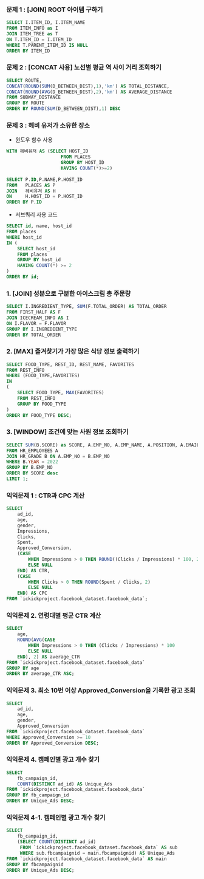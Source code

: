 ### 문제 1 : [JOIN] ROOT 아이템 구하기

```sql
SELECT I.ITEM_ID, I.ITEM_NAME
FROM ITEM_INFO as I
JOIN ITEM_TREE as T
ON T.ITEM_ID = I.ITEM_ID
WHERE T.PARENT_ITEM_ID IS NULL
ORDER BY ITEM_ID

```
### 문제 2 : [CONCAT 사용] 노선별 평균 역 사이 거리 조회하기

```sql
SELECT ROUTE,
CONCAT(ROUND(SUM(D_BETWEEN_DIST),1),'km') AS TOTAL_DISTANCE,
CONCAT(ROUND(AVG(D_BETWEEN_DIST),2),'km') AS AVERAGE_DISTANCE
FROM SUBWAY_DISTANCE
GROUP BY ROUTE
ORDER BY ROUND(SUM(D_BETWEEN_DIST),1) DESC
```
### 문제 3 : 헤비 유저가 소유한 장소

- 윈도우 함수 사용

```sql
WITH 헤비유저 AS (SELECT HOST_ID 
                    FROM PLACES
                    GROUP BY HOST_ID
                    HAVING COUNT(*)>=2)
                    
SELECT P.ID,P.NAME,P.HOST_ID 
FROM   PLACES AS P
JOIN   헤비유저 AS H
ON     H.HOST_ID = P.HOST_ID
ORDER BY P.ID
```

- 서브쿼리 사용 코드

```sql
SELECT id, name, host_id
FROM places
WHERE host_id 
IN (
    SELECT host_id
    FROM places
    GROUP BY host_id
    HAVING COUNT(*) >= 2
)
ORDER BY id;
```

### 1. [JOIN] 성분으로 구분한 아이스크림 총 주문량

```sql
SELECT I.INGREDIENT_TYPE, SUM(F.TOTAL_ORDER) AS TOTAL_ORDER
FROM FIRST_HALF AS F
JOIN ICECREAM_INFO AS I
ON I.FLAVOR = F.FLAVOR
GROUP BY I.INGREDIENT_TYPE
ORDER BY TOTAL_ORDER

```

### 2. [MAX] 즐겨찾기가 가장 많은 식당 정보 출력하기
```sql
SELECT FOOD_TYPE, REST_ID, REST_NAME, FAVORITES
FROM REST_INFO
WHERE (FOOD_TYPE,FAVORITES) 
IN 
(
    SELECT FOOD_TYPE, MAX(FAVORITES) 
    FROM REST_INFO
    GROUP BY FOOD_TYPE
)
ORDER BY FOOD_TYPE DESC;

```
### 3. [WINDOW] 조건에 맞는 사원 정보 조회하기
```sql
SELECT SUM(B.SCORE) as SCORE, A.EMP_NO, A.EMP_NAME, A.POSITION, A.EMAIL
FROM HR_EMPLOYEES A
JOIN HR_GRADE B ON A.EMP_NO = B.EMP_NO
WHERE B.YEAR = 2022
GROUP BY B.EMP_NO
ORDER BY SCORE desc
LIMIT 1;

```

### 익익문제 1 : CTR과 CPC 계산

```sql
SELECT 
    ad_id,
    age,
    gender,
    Impressions,
    Clicks,
    Spent,
    Approved_Conversion,
    (CASE 
        WHEN Impressions > 0 THEN ROUND((Clicks / Impressions) * 100, 2) 
        ELSE NULL 
    END) AS CTR,
    (CASE 
        WHEN Clicks > 0 THEN ROUND(Spent / Clicks, 2) 
        ELSE NULL 
    END) AS CPC
FROM `ickickproject.facebook_dataset.facebook_data`;
```

### 익익문제 2. 연령대별 평균 CTR 계산

```sql
SELECT 
    age,
    ROUND(AVG(CASE 
        WHEN Impressions > 0 THEN (Clicks / Impressions) * 100 
        ELSE NULL 
    END), 2) AS average_CTR
FROM `ickickproject.facebook_dataset.facebook_data`
GROUP BY age
ORDER BY average_CTR ASC;
```

### 익익문제 3. 최소 10번 이상 Approved_Conversion을 기록한 광고 조회
```sql
SELECT 
    ad_id,
    age,
    gender,
    Approved_Conversion
FROM `ickickproject.facebook_dataset.facebook_data`
WHERE Approved_Conversion >= 10
ORDER BY Approved_Conversion DESC;
```

### 익익문제 4. 캠페인별 광고 개수 찾기
```sql
SELECT 
    fb_campaign_id,
    COUNT(DISTINCT ad_id) AS Unique_Ads
FROM `ickickproject.facebook_dataset.facebook_data`
GROUP BY fb_campaign_id
ORDER BY Unique_Ads DESC;
```

### 익익문제 4-1. 캠페인별 광고 개수 찾기
```sql
SELECT 
    fb_campaign_id, 
    (SELECT COUNT(DISTINCT ad_id) 
     FROM `ickickproject.facebook_dataset.facebook_data` AS sub 
     WHERE sub.fbcampaignid = main.fbcampaignid) AS Unique_Ads
FROM `ickickproject.facebook_dataset.facebook_data` AS main
GROUP BY fbcampaignid
ORDER BY Unique_Ads DESC;

```